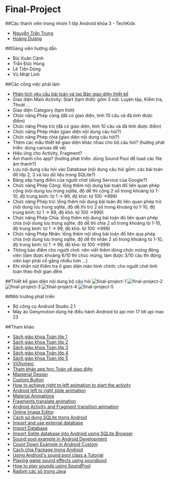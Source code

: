 # Final-Project

##Các thành viên trong nhóm 1 lớp Android khóa 3 - TechKids
+ [Nguyễn Trần Trung](https://github.com/trantrungnt)
+ [Hoàng Dương](https://github.com/hoangduong97) 

##Giảng viên hướng dẫn 
+ Bùi Xuân Cảnh
+ Trần Đức Hùng
+ Lê Tiến Dũng
+ Vũ Nhật Linh

##Các công việc phải làm
+ [Phân tích yêu cầu bài toán và tạo Bản giao diện thiết kế](https://goo.gl/aFsDRo)
+ Giao diện Main Activity: Start (tạm thời): gồm 3 nút: Luyện tập, Kiểm tra, Thoát ...
+ Giao diện Category (tạm thời)
+ Chức năng Phép cộng (đã có giao diện, tính 10 câu và đã tính được điểm) 
+ Chức năng Phép trừ (đã có giao diện, tính 10 câu và đã tính được điểm)
+ Chức năng Phép nhân (giao diện nội dung câu hỏi?)
+ Chức năng Phép chia (giao diện nội dung câu hỏi?)
+ Thêm các mẫu thiết kế giao diện khác nhau cho bộ câu hỏi? (hướng phát triển: dùng canvas để vẽ)
+ Hiệu ứng cho Activity, Fragment?
+ Âm thanh cho app? (hướng phát triển: dùng Sound Pool để load các file âm thanh?)
+ Lưu nội dung câu hỏi vào Database (nội dung câu hỏi gồm: các bài toán đố lớp 2, 3 và lưu dữ liệu trong SQLite?)
+ Bảng xếp hạng điểm của người chơi (dùng Service của Google?)
+ Chức năng Phép Cộng: lồng thêm nội dung bài toán đố liên quan phép cộng (nội dung lưu trong sqlite, độ dễ thì cộng 2 số trong khoảng từ 1-10, độ trung bình: từ 1 -> 99, độ khó: từ 100 ->999)
+ Chức năng Phép trừ: lồng thêm nội dung bài toán đó liên quan phép trừ (nội dung lưu trong sqlite, độ dễ thì trừ 2 số trong khoảng từ 1-10, độ trung bình: từ 1 -> 99, độ khó: từ 100 ->999)
+ Chức năng Phép Chia: lồng thêm nội dung bài toán đó liên quan phép chia (nội dung lưu trong sqlite, độ dễ thì chia 2 số trong khoảng từ 1-10, độ trung bình: từ 1 -> 99, độ khó: từ 100 ->999)
+ Chức năng Phép Nhân: lồng thêm nội ding bài toán đố liên qua phép chia (nội dung lưu trong sqlite, độ dễ thì nhân 2 số trong khoảng từ 1-10, độ trung bình: từ 1 -> 99, độ khó: từ 100 ->999)
+ Thông báo điểm cho người chơi: nên viết thêm dòng chức mừng động viên (làm được khoảng 6/10 thì chúc mừng, làm được 3/10 câu thì động viên bạn phải cố gắng nhiều hơn ...)
+ Khi nhấn nút Kiểm tra ở giao diện màn hình chính: cho người chơi tính toán theo thời gian đếm


##Thiết kế giao diện nội dung bộ câu hỏi
![final-project-1](http://i477.photobucket.com/albums/rr132/trungepu/final-project-1_zpsrznvlfms.jpg)
![final-project-2](http://i477.photobucket.com/albums/rr132/trungepu/final-project-2_zpskimzcq8w.jpg)
![final-project-3](http://i477.photobucket.com/albums/rr132/trungepu/final-project-3_zpszer33gez.jpg)
![final-project-4](http://i477.photobucket.com/albums/rr132/trungepu/final-project-4_zpsuvkmkz6k.jpg)
![final-project-5](http://i477.photobucket.com/albums/rr132/trungepu/final-project-5_zpsscqmdss7.jpg)

##Môi trường phát triển
+ Bộ công cụ Android Studio 2.1
+ Máy ảo Genymotion dùng hệ điều hành Android từ api min 17 tới api max 23

##Tham khảo
+ [Sách giáo khoa Toán lớp 1](http://booktoan.com/sach-giao-khoa-toan-lop-1.html)
+ [Sách giáo khoa Toán lớp 2](http://booktoan.com/sach-giao-khoa-toan-lop-2.html)
+ [Sách giáo khoa Toán lớp 3](http://booktoan.com/sach-giao-khoa-toan-lop-3.html)
+ [Sách giáo khoa Toán lớp 4](http://booktoan.com/sach-giao-khoa-toan-lop-4.html)
+ [Sách giáo khoa Toán lớp 5](http://booktoan.com/sach-giao-khoa-toan-lop-5.html)
+ [ViOlympic](http://violympic.vn/)
+ [Tham khảo app học Toán về giao diện](https://www.youtube.com/watch?v=qqVKs1aBLgI)
+ [Masterial Design](https://www.google.com/design/spec/style/color.html#color-color-schemes)
+ [Custom Button](https://androidcookbook.com/Recipe.seam?recipeId=3307)
+ [How to achieve right to left animation to start the activity](http://stackoverflow.com/questions/26431017/how-to-achieve-right-to-left-animation-to-start-the-activity)
+ [Android left to right slide animation](http://stackoverflow.com/questions/5151591/android-left-to-right-slide-animation)
+ [Material Animations](https://github.com/lgvalle/Material-Animations)
+ [Fragments translate animation](http://trickyandroid.com/fragments-translate-animation/)
+ [Android Activity and Fragment transition animation](http://www.programering.com/a/MzN5UDMwATE.html)
+ [Online Image Editor](http://www.online-image-editor.com/)
+ [Cách sử dụng SQLite trong Android](https://duythanhcse.wordpress.com/2013/06/12/bai-tap-31-cach-su-dung-sqlite-trong-android/)
+ [Import and use external database](http://www.javahelps.com/2015/04/import-and-use-external-database-in.html)
+ [Import Database](https://gist.github.com/donaldlittlepie/1271795)
+ [Import Sqlite database into Android using SQLite Browser](http://androidgifts.com/import-sqlite-database-into-android-using-sqlite-browser/)
+ [Sound pool example in Android Development](http://www.edumobile.org/android/sound-pool-example-in-android-development/)
+ [Count Down Example in Android Custom](http://www.androidhub4you.com/2014/01/countdown-example-in-android-custom.html)
+ [Cách chia Package trong Android](https://github.com/futurice/android-best-practices#networklibs)
+ [Using Android's sound pool class a Tutorial](http://www.101apps.co.za/index.php/articles/using-android-s-soundpool-class-a-tutorial.html)
+ [Playing game sound effects using soundpool](https://www.youtube.com/watch?v=wQ2DKxNtrT4)
+ [How to play sounds using SoundPool](https://www.youtube.com/watch?v=MDJWQ4NRga8)
+ [Radom các số trong Java](http://congdongjava.com/forum/threads/tip-k%E1%BB%B9-thu%E1%BA%ADt-random-t%E1%BA%A1o-danh-s%C3%A1ch-m%E1%BA%A3ng-ng%E1%BA%ABu-nhi%C3%AAn-trong-java.7003/)
